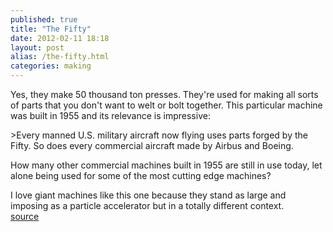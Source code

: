 ```yaml
---
published: true
title: "The Fifty"
date: 2012-02-11 18:18
layout: post
alias: /the-fifty.html
categories: making
---
```

Yes, they make 50 thousand ton presses. They&apos;re used for making all sorts of parts that you don&apos;t want to welt or bolt together. This particular machine was built in 1955 and its relevance is impressive:

&gt;Every manned U.S. military aircraft now flying uses parts forged by the Fifty. So does every commercial aircraft made by Airbus and Boeing.

How many other commercial machines built in 1955 are still in use today, let alone being used for some of the most cutting edge machines?

I love giant machines like this one because they stand as large and imposing as a particle accelerator but in a totally different context.
<br /><a href="http://www.theatlantic.com/magazine/archive/2012/03/iron-giant/8886/">source</a>
